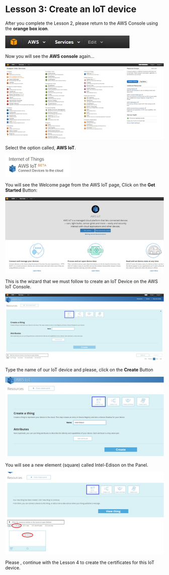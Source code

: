 # Lesson 3: Create an IoT device

After you complete the Lesson 2, please return to the AWS Console using the **orange box icon**.

![](13.jpg)

Now you will see the **AWS console** again...

![](9.jpg)

Select the option called, **AWS IoT**.

![](14.jpg)

You will see the Welcome page from the AWS IoT page, Click on the **Get Started** Button:

![](15.jpg)


This is the wizard that we must follow to create an IoT Device on the AWS IoT Console.

![](16.jpg)

Type the name of our IoT device and please, click on the **Create** Button 

![](17.jpg)


You will see a new element (square) called Intel-Edison on the Panel.

![](18.jpg)

Please , continue with the Lesson 4 to create the certificates for this IoT device.